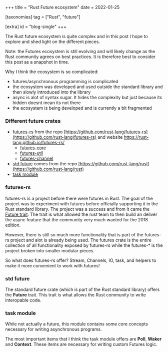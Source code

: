 +++
title = "Rust Future ecosystem"
date = 2022-01-25

[taxonomies]
tag = ["Rust", "future"]

[extra]
id = "blog-single"
+++

The Rust future ecosystem is quite complex and in this post I hope to explore and shed light on the different pieces.
<!-- more -->

Note: the Futures ecosystem is still evolving and will likely change as the Rust community agrees
on best practices. It is therefore best to consider this post as a snapshot in time.

Why I think the ecosystem is so complicated:
- futures/asynchronous programming is complicated
- the ecosystem was developed and used outside the standard library and then slowly introduced into
the library
- async is alot of syntax sugar. It hides the complexity but just because its hidden doesnt mean
its not there
- the ecosystem is being developed and is currently a bit fragmented

### Different future crates
- [futures-rs](https://docs.rs/futures/latest/futures/) from the repo [https://github.com/rust-lang/futures-rs](https://github.com/rust-lang/futures-rs) and website https://rust-lang.github.io/futures-rs/
  - [futures-core](https://docs.rs/futures-core/latest/futures_core/)
  - [futures-util](https://docs.rs/futures-util/latest/futures_util/)
  - [futures-channel](https://docs.rs/futures-channel/latest/futures_channel/)
- [std future](https://doc.rust-lang.org/std/future/) comes from the repo [https://github.com/rust-lang/rust](https://github.com/rust-lang/rust)
- [task module](https://doc.rust-lang.org/std/task/index.html)


### futures-rs
futures-rs is a project before there were futures in Rust. The goal of the project was to
experiment with futures before officially supporting it in the Rust standard library. The
project was a success and from it came the [Future trait](https://doc.rust-lang.org/std/future/trait.Future.html).
The trait is what allowed the rust team to then build an deliver the async feature that
the community very much wanted for the 2018 edition.

However, there is still so much more functionality that is part of the futures-rs project and alot
is already being used. The futures crate is the entire collection of all functionality exposed by
futures-rs while the futures-* is the project broken into smaller modular pieces.

So what does futures-rs offer? Stream, Channels, IO, task, and helpers to make it more convenient
to work with futures!

### std future
The standard future crate (which is part of the Rust standard library) offers the **Future**
trait. This trait is what allows the Rust community to write interopable code.

### task module
While not actually a future, this module contains some core concepts necessary for writing
asynchronous programs.

The most important items that I think the task module offers are **Poll**, **Waker** and
**Context**. These items are necessary for writing custom Futures logic.
